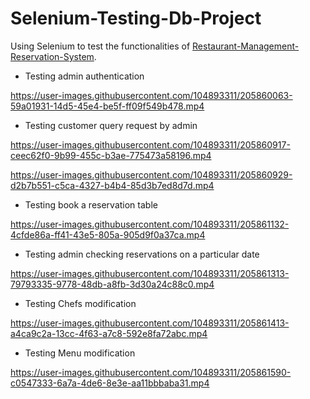 # Selenium-Testing-Db-Project
Using Selenium to test the functionalities of [Restaurant-Management-Reservation-System](https://github.com/Syed007Hassan/Steakin).

- Testing admin authentication

https://user-images.githubusercontent.com/104893311/205860063-59a01931-14d5-45e4-be5f-ff09f549b478.mp4

- Testing customer query request by admin

https://user-images.githubusercontent.com/104893311/205860917-ceec62f0-9b99-455c-b3ae-775473a58196.mp4

https://user-images.githubusercontent.com/104893311/205860929-d2b7b551-c5ca-4327-b4b4-85d3b7ed8d7d.mp4

- Testing book a reservation table

https://user-images.githubusercontent.com/104893311/205861132-4cfde86a-ff41-43e5-805a-905d9f0a37ca.mp4

- Testing admin checking reservations on a particular date

https://user-images.githubusercontent.com/104893311/205861313-79793335-9778-48db-a8fb-3d30a24c88c0.mp4

- Testing Chefs modification

https://user-images.githubusercontent.com/104893311/205861413-a4ca9c2a-13cc-4f63-a7c8-592e8fa72abc.mp4

- Testing Menu modification

https://user-images.githubusercontent.com/104893311/205861590-c0547333-6a7a-4de6-8e3e-aa11bbbaba31.mp4









